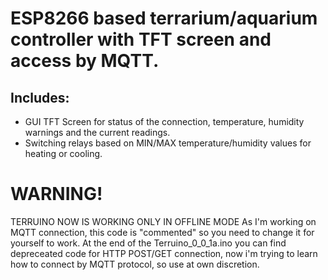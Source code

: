 # ESP8266 based terrarium/aquarium controller with TFT screen and access by MQTT.

## Includes:

+ GUI TFT Screen for status of the connection, temperature, humidity warnings and the current readings.
+ Switching relays based on MIN/MAX temperature/humidity values for heating or cooling.

# WARNING!
TERRUINO NOW IS WORKING ONLY IN OFFLINE MODE
As I'm working on MQTT connection, this code is "commented" so you need to change it for yourself to work.
At the end of the Terruino_0_0_1a.ino you can find depreceated code for HTTP POST/GET connection, now i'm trying to learn how to connect by MQTT protocol, so use at own discretion.

